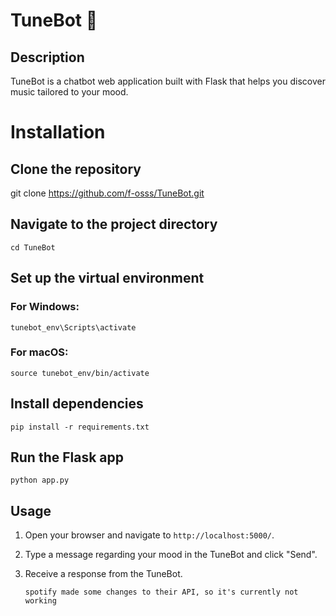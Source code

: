 # TuneBot 🎵  


## Description
TuneBot is a chatbot web application built with Flask that helps you discover music tailored to your mood.

# Installation
## Clone the repository
git clone https://github.com/f-osss/TuneBot.git

## Navigate to the project directory
```
cd TuneBot
```

## Set up the virtual environment
### For Windows:
```
tunebot_env\Scripts\activate
```

### For macOS:
```
source tunebot_env/bin/activate
```


## Install dependencies
```
pip install -r requirements.txt
```

## Run the Flask app
```
python app.py
```

## Usage
1. Open your browser and navigate to `http://localhost:5000/`.
2. Type a message regarding your mood in the TuneBot and click "Send".
3. Receive a response from the TuneBot.

   ```spotify made some changes to their API, so it's currently not working```

